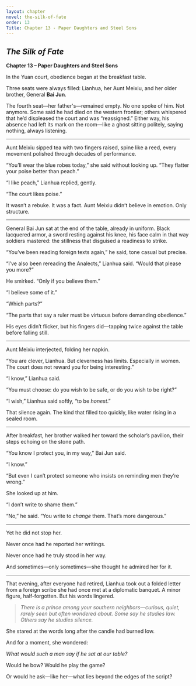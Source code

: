 ```yaml
---
layout: chapter
novel: the-silk-of-fate
order: 13
Title: Chapter 13 - Paper Daughters and Steel Sons
---
```


## *The Silk of Fate*  
**Chapter 13 – Paper Daughters and Steel Sons**

In the Yuan court, obedience began at the breakfast table.

Three seats were always filled: Lianhua, her Aunt Meixiu, and her older brother, General **Bai Jun**.

The fourth seat—her father's—remained empty. No one spoke of him. Not anymore. Some said he had died on the western frontier; others whispered that he’d displeased the court and was “reassigned.” Either way, his absence had left its mark on the room—like a ghost sitting politely, saying nothing, always listening.

---

Aunt Meixiu sipped tea with two fingers raised, spine like a reed, every movement polished through decades of performance.

“You’ll wear the blue robes today,” she said without looking up. “They flatter your poise better than peach.”

“I like peach,” Lianhua replied, gently.

“The court likes poise.”

It wasn’t a rebuke. It was a fact. Aunt Meixiu didn’t believe in emotion. Only structure.

---

General Bai Jun sat at the end of the table, already in uniform. Black lacquered armor, a sword resting against his knee, his face calm in that way soldiers mastered: the stillness that disguised a readiness to strike.

“You’ve been reading foreign texts again,” he said, tone casual but precise.

“I’ve also been rereading the Analects,” Lianhua said. “Would that please you more?”

He smirked. “Only if you believe them.”

“I believe some of it.”

“Which parts?”

“The parts that say a ruler must be virtuous before demanding obedience.”

His eyes didn’t flicker, but his fingers did—tapping twice against the table before falling still.

---

Aunt Meixiu interjected, folding her napkin.

“You are clever, Lianhua. But cleverness has limits. Especially in women. The court does not reward you for being interesting.”

“I know,” Lianhua said.

“You must choose: do you wish to be safe, or do you wish to be right?”

“I wish,” Lianhua said softly, “to be *honest*.”

That silence again. The kind that filled too quickly, like water rising in a sealed room.

---

After breakfast, her brother walked her toward the scholar’s pavilion, their steps echoing on the stone path.

“You know I protect you, in my way,” Bai Jun said.

“I know.”

“But even I can’t protect someone who insists on reminding men they’re wrong.”

She looked up at him.

“I don’t write to shame them.”

“No,” he said. “You write to *change* them. That’s more dangerous.”

---

Yet he did not stop her.

Never once had he reported her writings.

Never once had he truly stood in her way.

And sometimes—only sometimes—she thought he admired her for it.

---

That evening, after everyone had retired, Lianhua took out a folded letter from a foreign scribe she had once met at a diplomatic banquet. A minor figure, half-forgotten. But his words lingered.

> *There is a prince among your southern neighbors—curious, quiet, rarely seen but often wondered about. Some say he studies law. Others say he studies silence.*

She stared at the words long after the candle had burned low.

And for a moment, she wondered:

*What would such a man say if he sat at our table?*

Would he bow? Would he play the game?

Or would he ask—like her—what lies beyond the edges of the script?
